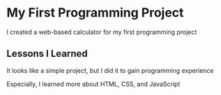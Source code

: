 
# My First Programming Project

I created a web-based calculator for my first programming project


## Lessons I Learned

It looks like a simple project, but I did it to gain programming experience

Especially, I learned more about HTML, CSS, and JavaScript

